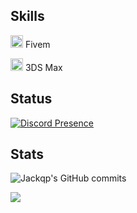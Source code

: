 ## Skills

<img width="20" src="https://img.icons8.com/color/512/fivem.png" /> Fivem

<img width="20" src="https://simg.nicepng.com/png/small/346-3465561_3ds-max-3d-max-logo-png.png" /> 3DS Max

## Status
[![Discord Presence](https://lanyard-profile-readme.vercel.app/api/489889620880916480?theme=dark&bg=0d1117&animated=true&idleMessage=3DModeler%20GOD&borderRadius=15px&hideDiscrim=false)](https://discord.com/users/489889620880916480)

## Stats

![Jackqp's GitHub commits](https://github-readme-streak-stats.herokuapp.com/?user=Jackqp&theme=transparent)

![](https://komarev.com/ghpvc/?username=Jackqp&color=blue)
